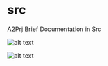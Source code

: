 # src
A2Prj Brief Documentation in Src

![alt text](https://lh3.googleusercontent.com/EdFpilS0GZdQGgvTxc44CbhV7aLjjlTZhE6P-IpsbwRCsUGbeIEQ-U6y5bzRYI1oeKdNFdMAUTaejxBq8xvVDwPSoTjNaumcgljWMp2fIZSkrvzSsvjs2XXGVEQgqRbyGAJ9oq9gjiiWjapF1VgWm_gjiiq3iATCO1DXl87Er3B51SiXXOW6QVhGf50uT8D5nx0D5_tn582iI-9opli9p-p8jUk6NWb0GhbgnnOPsDyHZLDg5i8l0-5yu6FKhFu_isd89jux7LAFnFB2pTb7SBEsMnidrIAZPk2B3TBtxvC3jhnFRaXe2-nrC64LlzVVBruRvTSL1iuJX4Qd33b6AnOcnZ661jZgjm_Br9awZ-koQs7H3CNiGSSTykxejRevg54fk1d247bxAZWiPVudtt2OKpNeRWXId-I8617MfNCC9afc1GTXnL9EzCJpuqRr6Nlc2B9w_qh8pi462bSopn6ikqQCtr8PH44mpwp0x7g6DMz9fumlqgUSUNJy6V89LmvJqHHGqi4qnOkRJoSm7G73ygFZE9ygPFtLKNrmXT7vpE2LzZNbOskOvwKwEkVkFE420h8wmV0_RqeH2T6tHoPtZSQcBoFsIWzVx4fO2pfAO-TGQUQQCDgKCR04Bnv9dM1kGqQmIYsiQKiM5DjcEDhoDp5yFZCv68YlH1THUYGzmt8cRJTwGhEpnPJHgg=w865-h706-no?authuser=1)

![alt text](https://lh3.googleusercontent.com/cUkS_JViM0BRui6PGLoBV96HKlDGhfho0Pq4xwwhIcvgMPzHz9EkYQ4-a6CHB8I-DLwbXgejiF0CM3vS6gN29sldMw2UuAGC9jwSFrCKAgXrhgAN_oq5WbiuKM4EEzsLWaOoSFQaohvf5nVngQA6Frd8uyyBW6EbXqgX9DCeFvv-4Agi10SkApP5w_3XmZoNUZQUJcnBfMhEqhRfedUz7Ztd2nuu9M5wNxdJCS0Nv-CpuOdCvC0r83HHdUa3bBXdqB8XnFgf1SwdAqyGgmB-qRYu_CcFewQy6IjjbBle18fY7gLLO8ognP8ERij-Zy0DHYVL2rU54zsLqwiWS2uvDGpxkJ4aNJp73UMONNyHkSWIN493pzCTl1i1XhmA5baM6ZswMSxxVwoTk94bujxf6lo2hiUoV-6Bl7xmVhKHeIx7cSHmv8Yg7IWf-RlgcySitLT6il6cwXPOwiSoUiDInE6BYtky8_8Aq6q0ngc3CUamuvGmSWpoMdE8pMsec627irCS5Cvc5IHaUP40jGW_Hd86pBxkww3uFJB2g2OlVvC-RxTPHnxYHgNqABeT0TZIEGggkZKg5lW0EUIK3rjrlLjQ4ft5ZtrIx7N-yBfoJjlP8Jv51yqrI93959HXgdmg1BAzp5zZYSf6DolO3voQTdLMTa0j_xYTRtWs16U5E4XS4S4cG13sDBjuOq8tJg=w774-h423-no?authuser=1)
